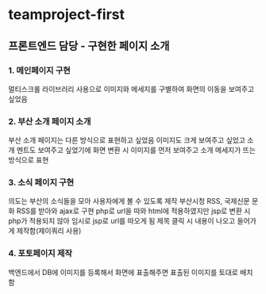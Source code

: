 # teamproject-first


## 프론트엔드 담당 - 구현한 페이지 소개


### 1. 메인페이지 구현

멀티스크롤 라이브러리 사용으로 이미지와 메세지를 구별하여 화면의 이동을 보여주고 싶었음

### 2. 부산 소개 페이지 소개

부산 소개 페이지는 다른 방식으로 표현하고 싶었음
이미지도 크게 보여주고 싶었고 소개 멘트도 보여주고 싶었기에
화면 변환 시 이미지를 먼저 보여주고 소개 메세지가 뜨는 방식으로 표현

### 3. 소식 페이지 구현
의도는 부산의 소식들을 모아 사용자에게 볼 수 있도록 제작
부산시청 RSS, 국제신문 문화 RSS를 받아와 ajax로 구현
php로 url을 따와 html에 적용하였지만 
jsp로 변환 시 php가 적용되지 않아 임시로 jsp로 url를 따오게 됨
제목 클릭 시 내용이 나오고 들어가게 제작함(제이쿼리 사용)

### 4. 포토페이지 제작
백엔드에서 DB에 이미지를 등록해서 화면에 표출해주면
표출된 이미지를 토대로 배치함
